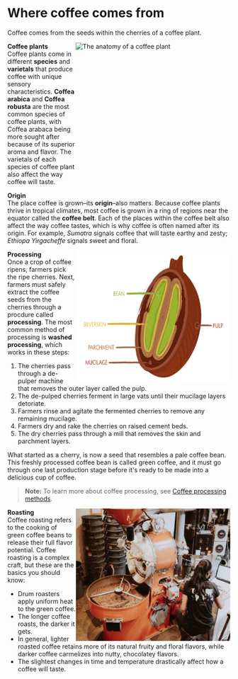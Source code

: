 # Where coffee comes from   
Coffee comes from the seeds within the cherries of a coffee plant. 

<img src="where-coffee-comes-from/coffee-plant-anatomy.png" 
     alt="The anatomy of a coffee plant"
     width="350"
     height="300"
     align="right"/>

**Coffee plants**<br>
Coffee plants come in different **species** and **varietals** that produce coffee with unique sensory characteristics. **Coffea arabica** and **Coffea robusta** are the most common species of coffee plants, with Coffea arabaca being more sought after because of its superior aroma and flavor. The varietals of each species of coffee plant also affect the way coffee will taste. 
 
**Origin**<br>
The place coffee is grown–its **origin**–also matters. Because coffee plants thrive in tropical climates, most coffee is grown in a ring of regions near the equator called the **coffee belt**. Each of the places within the coffee belt also affect the way coffee tastes, which is why coffee is often named after its origin. For example, *Sumatra* signals coffee that will taste earthy and zesty; *Ethiopa Yirgacheffe* signals sweet and floral. 

<img src="where-coffee-comes-from/coffee-cherry-anatomy.png" 
     alt="The anatomy of a coffee plant"
     width="350"
     height="300"
     align="right"/>

**Processing**<br>
Once a crop of coffee ripens, farmers pick the ripe cherries. Next, farmers must safely extract the coffee seeds from the cherries through a procdure called **processing**. The most common method of processing is **washed processing**, which works in these steps:  
1. The cherries pass through a de-pulper machine that removes the outer layer called the pulp.
2. The de-pulped cherries ferment in large vats until their mucilage layers detoriate.
3. Farmers rinse and agitate the fermented cherries to remove any remaining mucilage. 
4. Farmers dry and rake the cherries on raised cement beds.
5. The dry cherries pass through a mill that removes the skin and parchment layers. 

What started as a cherry, is now a seed that resembles a pale coffee bean. This freshly processed coffee bean is called green coffee, and it must go through one last production stage before it's ready to be made into a delicious cup of coffee. 

>**Note:** To learn more about coffee processing, see [Coffee processing methods]().

<img src="where-coffee-comes-from/drum-roaster.png" 
     alt="The anatomy of a coffee plant"
     width="350"
     height="300"
     align="right"/>

**Roasting**<br>
Coffee roasting refers to the cooking of green coffee beans to release their full flavor potential. Coffee roasting is a complex craft, but these are the basics you should know: 
- Drum roasters apply uniform heat to the green coffee.  
- The longer coffee roasts, the darker it gets. 
- In general, lighter roasted coffee retains more of its natural fruity and floral flavors, while darker coffee carmelizes into nutty, chocolatey flavors. 
- The slightest changes in time and temperature drastically affect how a coffee will taste. 
